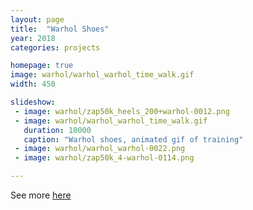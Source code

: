 ```yaml
---
layout: page
title:  "Warhol Shoes"
year: 2018
categories: projects

homepage: true
image: warhol/warhol_warhol_time_walk.gif
width: 450

slideshow:
 - image: warhol/zap50k_heels_200+warhol-0012.png
 - image: warhol/warhol_warhol_time_walk.gif
   duration: 10000
   caption: "Warhol shoes, animated gif of training"
 - image: warhol/warhol_warhol-0022.png
 - image: warhol/zap50k_4-warhol-0114.png

---
```


See more [here](/projects/warhol-shoes-exploded.html)